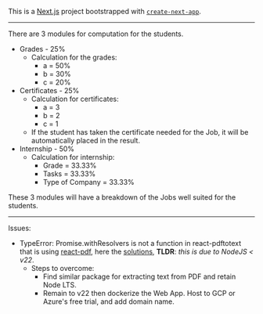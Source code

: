 This is a [Next.js](https://nextjs.org) project bootstrapped with [`create-next-app`](https://nextjs.org/docs/app/api-reference/cli/create-next-app).

---

There are 3 modules for computation for the students.

- Grades - 25%
  - Calculation for the grades:
    - a = 50%
    - b = 30%
    - c = 20%
- Certificates - 25%
  - Calculation for certificates:
    - a = 3
    - b = 2
    - c = 1
  - If the student has taken the certificate needed for the Job, it will be automatically placed in the result.
- Internship - 50%
  - Calculation for internship:
    - Grade = 33.33%
    - Tasks = 33.33%
    - Type of Company = 33.33%

These 3 modules will have a breakdown of the Jobs well suited for the students.

---

Issues:

- TypeError: Promise.withResolvers is not a function in react-pdftotext that is using [react-pdf](https://github.com/mozilla/pdf.js), here the [solutions](https://stackoverflow.com/questions/78415681/pdf-js-pdfjs-dist-promise-withresolvers-is-not-a-function), **TLDR**: _this is due to NodeJS < v22_.
  - Steps to overcome:
    - Find similar package for extracting text from PDF and retain Node LTS.
    - Remain to v22 then dockerize the Web App. Host to GCP or Azure's free trial, and add domain name.

